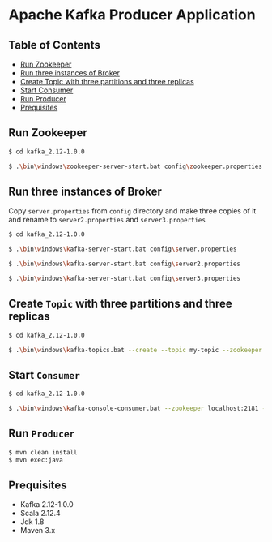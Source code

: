 # Apache Kafka Producer Application

## Table of Contents

  * [Run Zookeeper](#run-zookeeper)
  * [Run three instances of Broker](#run-three-instances-of-broker)
  * [Create Topic with three partitions and three replicas](#create-topic-with-three-partitions-and-three-replicas)
  * [Start Consumer](#start-consumer)
  * [Run Producer](#run-producer)
  * [Prequisites](#prequisites)


## Run Zookeeper
```sh
$ cd kafka_2.12-1.0.0

$ .\bin\windows\zookeeper-server-start.bat config\zookeeper.properties

```

## Run three instances of Broker

Copy `server.properties` from `config` directory and make three copies of it and rename to `server2.properties` and `server3.properties` 

```sh
$ cd kafka_2.12-1.0.0

$ .\bin\windows\kafka-server-start.bat config\server.properties

$ .\bin\windows\kafka-server-start.bat config\server2.properties

$ .\bin\windows\kafka-server-start.bat config\server3.properties

```

## Create `Topic` with three partitions and three replicas
```sh
$ cd kafka_2.12-1.0.0

$ .\bin\windows\kafka-topics.bat --create --topic my-topic --zookeeper localhost:2181 --replication-factor 3 --partitions 3

```

## Start `Consumer`
```sh
$ cd kafka_2.12-1.0.0

$ .\bin\windows\kafka-console-consumer.bat --zookeeper localhost:2181 --topic my-topic --from-beginning
```

## Run `Producer` 
```sh
$ mvn clean install
$ mvn exec:java
```

## Prequisites
- Kafka 2.12-1.0.0
- Scala 2.12.4
- Jdk 1.8
- Maven 3.x
